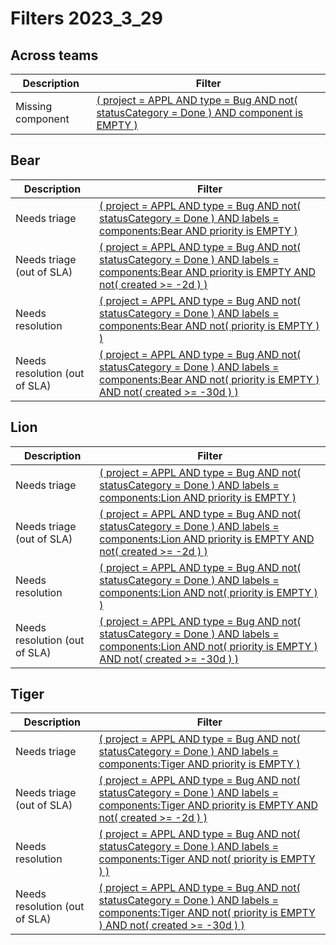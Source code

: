 # Filters 2023_3_29
## Across teams
| Description | Filter |
| --- | --- |
| Missing component | [( project = APPL AND type = Bug AND not( statusCategory = Done ) AND component is EMPTY )](https://acuitymd.atlassian.net/issues/?jql=(%20project%20=%20APPL%20AND%20type%20=%20Bug%20AND%20not(%20statusCategory%20=%20Done%20)%20AND%20component%20is%20EMPTY%20)) |

## Bear
| Description | Filter |
| --- | --- |
| Needs triage | [( project = APPL AND type = Bug AND not( statusCategory = Done ) AND labels = components:Bear AND priority is EMPTY )](https://acuitymd.atlassian.net/issues/?jql=(%20project%20=%20APPL%20AND%20type%20=%20Bug%20AND%20not(%20statusCategory%20=%20Done%20)%20AND%20labels%20=%20components:Bear%20AND%20priority%20is%20EMPTY%20)) |
| Needs triage (out of SLA) | [( project = APPL AND type = Bug AND not( statusCategory = Done ) AND labels = components:Bear AND priority is EMPTY AND not( created >= -2d ) )](https://acuitymd.atlassian.net/issues/?jql=(%20project%20=%20APPL%20AND%20type%20=%20Bug%20AND%20not(%20statusCategory%20=%20Done%20)%20AND%20labels%20=%20components:Bear%20AND%20priority%20is%20EMPTY%20AND%20not(%20created%20%3E=%20-2d%20)%20)) |
| Needs resolution | [( project = APPL AND type = Bug AND not( statusCategory = Done ) AND labels = components:Bear AND not( priority is EMPTY ) )](https://acuitymd.atlassian.net/issues/?jql=(%20project%20=%20APPL%20AND%20type%20=%20Bug%20AND%20not(%20statusCategory%20=%20Done%20)%20AND%20labels%20=%20components:Bear%20AND%20not(%20priority%20is%20EMPTY%20)%20)) |
| Needs resolution (out of SLA) | [( project = APPL AND type = Bug AND not( statusCategory = Done ) AND labels = components:Bear AND not( priority is EMPTY ) AND not( created >= -30d ) )](https://acuitymd.atlassian.net/issues/?jql=(%20project%20=%20APPL%20AND%20type%20=%20Bug%20AND%20not(%20statusCategory%20=%20Done%20)%20AND%20labels%20=%20components:Bear%20AND%20not(%20priority%20is%20EMPTY%20)%20AND%20not(%20created%20%3E=%20-30d%20)%20)) |

## Lion
| Description | Filter |
| --- | --- |
| Needs triage | [( project = APPL AND type = Bug AND not( statusCategory = Done ) AND labels = components:Lion AND priority is EMPTY )](https://acuitymd.atlassian.net/issues/?jql=(%20project%20=%20APPL%20AND%20type%20=%20Bug%20AND%20not(%20statusCategory%20=%20Done%20)%20AND%20labels%20=%20components:Lion%20AND%20priority%20is%20EMPTY%20)) |
| Needs triage (out of SLA) | [( project = APPL AND type = Bug AND not( statusCategory = Done ) AND labels = components:Lion AND priority is EMPTY AND not( created >= -2d ) )](https://acuitymd.atlassian.net/issues/?jql=(%20project%20=%20APPL%20AND%20type%20=%20Bug%20AND%20not(%20statusCategory%20=%20Done%20)%20AND%20labels%20=%20components:Lion%20AND%20priority%20is%20EMPTY%20AND%20not(%20created%20%3E=%20-2d%20)%20)) |
| Needs resolution | [( project = APPL AND type = Bug AND not( statusCategory = Done ) AND labels = components:Lion AND not( priority is EMPTY ) )](https://acuitymd.atlassian.net/issues/?jql=(%20project%20=%20APPL%20AND%20type%20=%20Bug%20AND%20not(%20statusCategory%20=%20Done%20)%20AND%20labels%20=%20components:Lion%20AND%20not(%20priority%20is%20EMPTY%20)%20)) |
| Needs resolution (out of SLA) | [( project = APPL AND type = Bug AND not( statusCategory = Done ) AND labels = components:Lion AND not( priority is EMPTY ) AND not( created >= -30d ) )](https://acuitymd.atlassian.net/issues/?jql=(%20project%20=%20APPL%20AND%20type%20=%20Bug%20AND%20not(%20statusCategory%20=%20Done%20)%20AND%20labels%20=%20components:Lion%20AND%20not(%20priority%20is%20EMPTY%20)%20AND%20not(%20created%20%3E=%20-30d%20)%20)) |

## Tiger
| Description | Filter |
| --- | --- |
| Needs triage | [( project = APPL AND type = Bug AND not( statusCategory = Done ) AND labels = components:Tiger AND priority is EMPTY )](https://acuitymd.atlassian.net/issues/?jql=(%20project%20=%20APPL%20AND%20type%20=%20Bug%20AND%20not(%20statusCategory%20=%20Done%20)%20AND%20labels%20=%20components:Tiger%20AND%20priority%20is%20EMPTY%20)) |
| Needs triage (out of SLA) | [( project = APPL AND type = Bug AND not( statusCategory = Done ) AND labels = components:Tiger AND priority is EMPTY AND not( created >= -2d ) )](https://acuitymd.atlassian.net/issues/?jql=(%20project%20=%20APPL%20AND%20type%20=%20Bug%20AND%20not(%20statusCategory%20=%20Done%20)%20AND%20labels%20=%20components:Tiger%20AND%20priority%20is%20EMPTY%20AND%20not(%20created%20%3E=%20-2d%20)%20)) |
| Needs resolution | [( project = APPL AND type = Bug AND not( statusCategory = Done ) AND labels = components:Tiger AND not( priority is EMPTY ) )](https://acuitymd.atlassian.net/issues/?jql=(%20project%20=%20APPL%20AND%20type%20=%20Bug%20AND%20not(%20statusCategory%20=%20Done%20)%20AND%20labels%20=%20components:Tiger%20AND%20not(%20priority%20is%20EMPTY%20)%20)) |
| Needs resolution (out of SLA) | [( project = APPL AND type = Bug AND not( statusCategory = Done ) AND labels = components:Tiger AND not( priority is EMPTY ) AND not( created >= -30d ) )](https://acuitymd.atlassian.net/issues/?jql=(%20project%20=%20APPL%20AND%20type%20=%20Bug%20AND%20not(%20statusCategory%20=%20Done%20)%20AND%20labels%20=%20components:Tiger%20AND%20not(%20priority%20is%20EMPTY%20)%20AND%20not(%20created%20%3E=%20-30d%20)%20)) |
